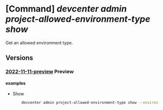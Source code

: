 # [Command] _devcenter admin project-allowed-environment-type show_

Get an allowed environment type.

## Versions

### [2022-11-11-preview](/Resources/mgmt-plane/L3N1YnNjcmlwdGlvbnMve30vcmVzb3VyY2Vncm91cHMve30vcHJvdmlkZXJzL21pY3Jvc29mdC5kZXZjZW50ZXIvcHJvamVjdHMve30vYWxsb3dlZGVudmlyb25tZW50dHlwZXMve30=/2022-11-11-preview.xml) **Preview**

<!-- mgmt-plane /subscriptions/{}/resourcegroups/{}/providers/microsoft.devcenter/projects/{}/allowedenvironmenttypes/{} 2022-11-11-preview -->

#### examples

- Show
    ```bash
        devcenter admin project-allowed-environment-type show --environment-type-name "{environmentTypeName}" --project-name "Contoso" --resource-group "rg1"
    ```

